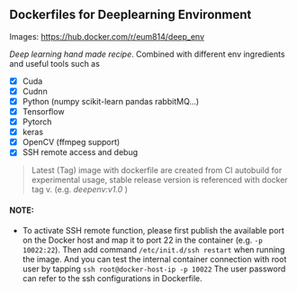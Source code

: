 ## Dockerfiles for Deeplearning Environment 

Images: https://hub.docker.com/r/eum814/deep_env

*Deep learning hand made recipe*. Combined with different env ingredients and useful tools such as  

- [x] Cuda
- [x] Cudnn
- [x] Python (numpy scikit-learn pandas rabbitMQ...)
- [x] Tensorflow
- [x] Pytorch
- [x] keras
- [x] OpenCV (ffmpeg support)
- [x] SSH remote access and debug

> Latest (Tag) image with dockerfile are created from CI autobuild for experimental usage, stable release version is referenced with docker tag v. (e.g.   *deepenv:v1.0* )  



#### NOTE:

- To activate SSH remote function, please first publish the available port on the Docker host and map it to port 22 in the container (e.g. `-p 10022:22`).  Then add command `/etc/init.d/ssh restart` when running the image. And you can test the internal container connection with root user by tapping `ssh root@docker-host-ip -p 10022`  The user password can refer to the  ssh configurations in Dockerfile.

